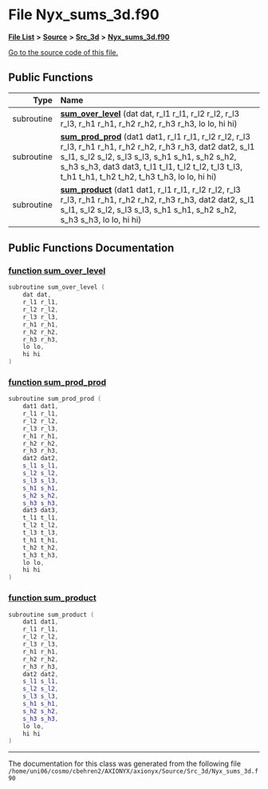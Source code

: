 
# File Nyx\_sums\_3d.f90


[**File List**](files.md) **>** [**Source**](dir_74389ed8173ad57b461b9d623a1f3867.md) **>** [**Src\_3d**](dir_723248e6e98dc7cb10ec13b7569a328c.md) **>** [**Nyx\_sums\_3d.f90**](Nyx__sums__3d_8f90.md)

[Go to the source code of this file.](Nyx__sums__3d_8f90_source.md)


















## Public Functions

| Type | Name |
| ---: | :--- |
|  subroutine | [**sum\_over\_level**](Nyx__sums__3d_8f90.md#function-sum-over-level) (dat dat, r\_l1 r\_l1, r\_l2 r\_l2, r\_l3 r\_l3, r\_h1 r\_h1, r\_h2 r\_h2, r\_h3 r\_h3, lo lo, hi hi) <br> |
|  subroutine | [**sum\_prod\_prod**](Nyx__sums__3d_8f90.md#function-sum-prod-prod) (dat1 dat1, r\_l1 r\_l1, r\_l2 r\_l2, r\_l3 r\_l3, r\_h1 r\_h1, r\_h2 r\_h2, r\_h3 r\_h3, dat2 dat2, s\_l1 s\_l1, s\_l2 s\_l2, s\_l3 s\_l3, s\_h1 s\_h1, s\_h2 s\_h2, s\_h3 s\_h3, dat3 dat3, t\_l1 t\_l1, t\_l2 t\_l2, t\_l3 t\_l3, t\_h1 t\_h1, t\_h2 t\_h2, t\_h3 t\_h3, lo lo, hi hi) <br> |
|  subroutine | [**sum\_product**](Nyx__sums__3d_8f90.md#function-sum-product) (dat1 dat1, r\_l1 r\_l1, r\_l2 r\_l2, r\_l3 r\_l3, r\_h1 r\_h1, r\_h2 r\_h2, r\_h3 r\_h3, dat2 dat2, s\_l1 s\_l1, s\_l2 s\_l2, s\_l3 s\_l3, s\_h1 s\_h1, s\_h2 s\_h2, s\_h3 s\_h3, lo lo, hi hi) <br> |








## Public Functions Documentation


### <a href="#function-sum-over-level" id="function-sum-over-level">function sum\_over\_level </a>


```cpp
subroutine sum_over_level (
    dat dat,
    r_l1 r_l1,
    r_l2 r_l2,
    r_l3 r_l3,
    r_h1 r_h1,
    r_h2 r_h2,
    r_h3 r_h3,
    lo lo,
    hi hi
) 
```



### <a href="#function-sum-prod-prod" id="function-sum-prod-prod">function sum\_prod\_prod </a>


```cpp
subroutine sum_prod_prod (
    dat1 dat1,
    r_l1 r_l1,
    r_l2 r_l2,
    r_l3 r_l3,
    r_h1 r_h1,
    r_h2 r_h2,
    r_h3 r_h3,
    dat2 dat2,
    s_l1 s_l1,
    s_l2 s_l2,
    s_l3 s_l3,
    s_h1 s_h1,
    s_h2 s_h2,
    s_h3 s_h3,
    dat3 dat3,
    t_l1 t_l1,
    t_l2 t_l2,
    t_l3 t_l3,
    t_h1 t_h1,
    t_h2 t_h2,
    t_h3 t_h3,
    lo lo,
    hi hi
) 
```



### <a href="#function-sum-product" id="function-sum-product">function sum\_product </a>


```cpp
subroutine sum_product (
    dat1 dat1,
    r_l1 r_l1,
    r_l2 r_l2,
    r_l3 r_l3,
    r_h1 r_h1,
    r_h2 r_h2,
    r_h3 r_h3,
    dat2 dat2,
    s_l1 s_l1,
    s_l2 s_l2,
    s_l3 s_l3,
    s_h1 s_h1,
    s_h2 s_h2,
    s_h3 s_h3,
    lo lo,
    hi hi
) 
```



------------------------------
The documentation for this class was generated from the following file `/home/uni06/cosmo/cbehren2/AXIONYX/axionyx/Source/Src_3d/Nyx_sums_3d.f90`
